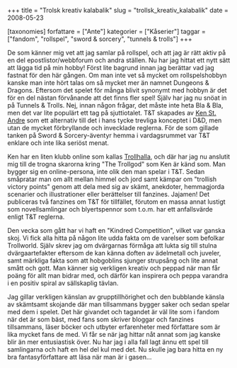 +++
title = "Trolsk kreativ kalabalik"
slug = "trollsk_kreativ_kalabalik"
date = 2008-05-23

[taxonomies]
forfattare = ["Ante"]
kategorier = ["Kåserier"]
taggar = ["fandom", "rollspel", "sword &amp; sorcery", "tunnels &amp; trolls"]
+++

De som känner mig vet att jag samlar på rollspel, och att jag är rätt aktiv på en del epostlistor/webbforum och andra ställen. Nu har jag hittat ett nytt sätt att lägga tid på min hobby! Först lite bagrund innan jag berättar vad jag fastnat för den här gången. Om man inte vet så mycket om rollspelshobbyn kanske man inte hört talas om så mycket mer än namnet Dungeons &amp; Dragons. Eftersom det spelet för många blivit synonymt med hobbyn är det för en del nästan förvånande att det finns fler spel! Själv har jag nu snöat in på Tunnels &amp; Trolls. Nej, innan någon frågar, det måste inte heta Bla &amp; Bla, men det var lite populärt ett tag på sjuttiotalet. T&amp;T skapades av [Ken St. Andre](https://en.wikipedia.org/wiki/Ken_St_Andre) som ett alternativ till det i hans tycke trevliga konceptet i D&amp;D, men utan de mycket förbryllande och invecklade reglerna. För de som gillade tanken på Sword &amp; Sorcery-äventyr hemma i vardagsrummet var T&amp;T enklare och inte lika seriöst menat.

Ken har en liten klubb online som kallas [Trollhalla](http://www.trollhalla.com), och där har jag nu anslutit mig till de trogna skarorna kring "The Trollgod" som Ken är känd som. Man bygger sig en online-persona, inte olik den man spelar i T&amp;T. Sedan småpratar man om allt mellan himmel och jord samt kämpar om "trollish victory points" genom att dela med sig av skämt, anekdoter, hemmagjorda scenarier och illustrationer eller berättelser till fanzines. Jajamen! Det publiceras två fanzines om T&amp;T för tillfället, förutom en massa annat lustigt som novellsamlingar och blyertspennor som t.o.m. har ett anfallsvärde enligt T&amp;T reglerna.

Den vecka som gått har vi haft en "Kindred Competition", vilket var ganska skoj. Vi fick alla hitta på någon lite udda fakta om de varelser som befolkar Trollworld. Själv skrev jag om dvärgarnas förmåga att lukta sig till stulna dvärgaartefakter eftersom de kan känna doften av ädelmetall och juveler, samt märkliga fakta som att hobgoblins sjunger strupsång och lite annat smått och gott. Man känner sig verkligen kreativ och peppad när man får poäng för allt man bidrar med, och därför kan inspirera och peppa varandra i en positiv spiral av sällskaplig tävlan.

Jag gillar verkligen känslan av grupptillhörighet och den bubblande känsla av skämtsamt skojande där man tillsammans bygger saker och sedan spelar med dem i spelet. Det här givandet och tagandet är väl lite som i fandom när det är som bäst, med fans som skriver bloggar och fanzines tillsammans, läser böcker och utbyter erfarenheter med författare som är lika mycket fans de med. Vi får se när jag hittar nåt annat som jag kanske blir än mer entusiastisk över. Nu har jag i alla fall lagt ännu ett spel till samlingarna och haft en hel del kul med det. Nu skulle jag bara hitta en ny bra fantasyförfattare att läsa när man är i gasen...
